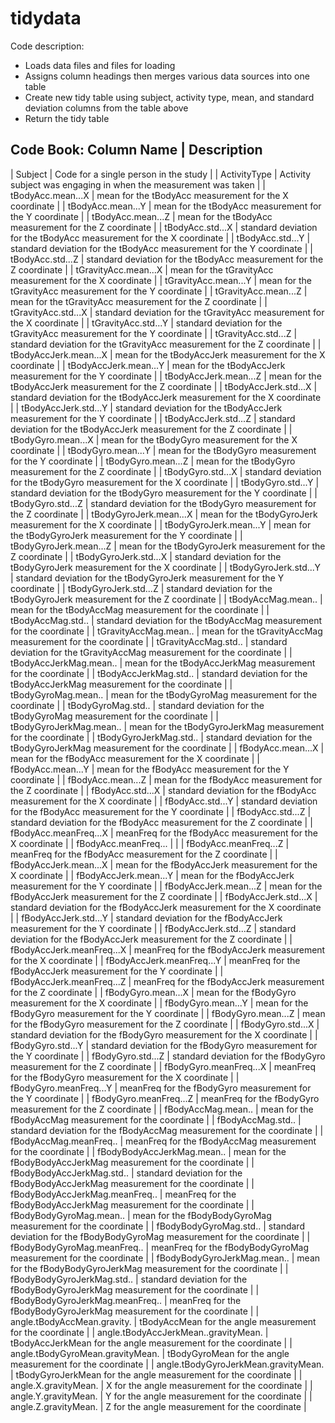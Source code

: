 tidydata
========

Code description: </br>
* Loads data files and files for loading
* Assigns column headings then merges various data sources into one table
* Create new tidy table using subject, activity type, mean, and standard deviation columns from the table above
* Return the tidy table


Code Book:
Column Name | Description
----------------------------
| Subject | Code for a single person in the study |
| ActivityType | Activity subject was engaging in when the measurement was taken |
| tBodyAcc.mean...X | mean for the tBodyAcc measurement for the X coordinate |
| tBodyAcc.mean...Y | mean for the tBodyAcc measurement for the Y coordinate |
| tBodyAcc.mean...Z | mean for the tBodyAcc measurement for the Z coordinate |
| tBodyAcc.std...X | standard deviation for the tBodyAcc measurement for the X coordinate |
| tBodyAcc.std...Y | standard deviation for the tBodyAcc measurement for the Y coordinate |
| tBodyAcc.std...Z | standard deviation for the tBodyAcc measurement for the Z coordinate |
| tGravityAcc.mean...X | mean for the tGravityAcc measurement for the X coordinate |
| tGravityAcc.mean...Y | mean for the tGravityAcc measurement for the Y coordinate |
| tGravityAcc.mean...Z | mean for the tGravityAcc measurement for the Z coordinate |
| tGravityAcc.std...X | standard deviation for the tGravityAcc measurement for the X coordinate |
| tGravityAcc.std...Y | standard deviation for the tGravityAcc measurement for the Y coordinate |
| tGravityAcc.std...Z | standard deviation for the tGravityAcc measurement for the Z coordinate |
| tBodyAccJerk.mean...X | mean for the tBodyAccJerk measurement for the X coordinate |
| tBodyAccJerk.mean...Y | mean for the tBodyAccJerk measurement for the Y coordinate |
| tBodyAccJerk.mean...Z | mean for the tBodyAccJerk measurement for the Z coordinate |
| tBodyAccJerk.std...X | standard deviation for the tBodyAccJerk measurement for the X coordinate |
| tBodyAccJerk.std...Y | standard deviation for the tBodyAccJerk measurement for the Y coordinate |
| tBodyAccJerk.std...Z | standard deviation for the tBodyAccJerk measurement for the Z coordinate |
| tBodyGyro.mean...X | mean for the tBodyGyro measurement for the X coordinate |
| tBodyGyro.mean...Y | mean for the tBodyGyro measurement for the Y coordinate |
| tBodyGyro.mean...Z | mean for the tBodyGyro measurement for the Z coordinate |
| tBodyGyro.std...X | standard deviation for the tBodyGyro measurement for the X coordinate |
| tBodyGyro.std...Y | standard deviation for the tBodyGyro measurement for the Y coordinate |
| tBodyGyro.std...Z | standard deviation for the tBodyGyro measurement for the Z coordinate |
| tBodyGyroJerk.mean...X | mean for the tBodyGyroJerk measurement for the X coordinate |
| tBodyGyroJerk.mean...Y | mean for the tBodyGyroJerk measurement for the Y coordinate |
| tBodyGyroJerk.mean...Z | mean for the tBodyGyroJerk measurement for the Z coordinate |
| tBodyGyroJerk.std...X | standard deviation for the tBodyGyroJerk measurement for the X coordinate |
| tBodyGyroJerk.std...Y | standard deviation for the tBodyGyroJerk measurement for the Y coordinate |
| tBodyGyroJerk.std...Z | standard deviation for the tBodyGyroJerk measurement for the Z coordinate |
| tBodyAccMag.mean.. | mean for the tBodyAccMag measurement for the  coordinate |
| tBodyAccMag.std.. | standard deviation for the tBodyAccMag measurement for the  coordinate |
| tGravityAccMag.mean.. | mean for the tGravityAccMag measurement for the  coordinate |
| tGravityAccMag.std.. | standard deviation for the tGravityAccMag measurement for the  coordinate |
| tBodyAccJerkMag.mean.. | mean for the tBodyAccJerkMag measurement for the  coordinate |
| tBodyAccJerkMag.std.. | standard deviation for the tBodyAccJerkMag measurement for the  coordinate |
| tBodyGyroMag.mean.. | mean for the tBodyGyroMag measurement for the  coordinate |
| tBodyGyroMag.std.. | standard deviation for the tBodyGyroMag measurement for the  coordinate |
| tBodyGyroJerkMag.mean.. | mean for the tBodyGyroJerkMag measurement for the  coordinate |
| tBodyGyroJerkMag.std.. | standard deviation for the tBodyGyroJerkMag measurement for the  coordinate |
| fBodyAcc.mean...X | mean for the fBodyAcc measurement for the X coordinate |
| fBodyAcc.mean...Y | mean for the fBodyAcc measurement for the Y coordinate |
| fBodyAcc.mean...Z | mean for the fBodyAcc measurement for the Z coordinate |
| fBodyAcc.std...X | standard deviation for the fBodyAcc measurement for the X coordinate |
| fBodyAcc.std...Y | standard deviation for the fBodyAcc measurement for the Y coordinate |
| fBodyAcc.std...Z | standard deviation for the fBodyAcc measurement for the Z coordinate |
| fBodyAcc.meanFreq...X | meanFreq for the fBodyAcc measurement for the X coordinate |
| fBodyAcc.meanFreq... |  |
| fBodyAcc.meanFreq...Z | meanFreq for the fBodyAcc measurement for the Z coordinate |
| fBodyAccJerk.mean...X | mean for the fBodyAccJerk measurement for the X coordinate |
| fBodyAccJerk.mean...Y | mean for the fBodyAccJerk measurement for the Y coordinate |
| fBodyAccJerk.mean...Z | mean for the fBodyAccJerk measurement for the Z coordinate |
| fBodyAccJerk.std...X | standard deviation for the fBodyAccJerk measurement for the X coordinate |
| fBodyAccJerk.std...Y | standard deviation for the fBodyAccJerk measurement for the Y coordinate |
| fBodyAccJerk.std...Z | standard deviation for the fBodyAccJerk measurement for the Z coordinate |
| fBodyAccJerk.meanFreq...X | meanFreq for the fBodyAccJerk measurement for the X coordinate |
| fBodyAccJerk.meanFreq...Y | meanFreq for the fBodyAccJerk measurement for the Y coordinate |
| fBodyAccJerk.meanFreq...Z | meanFreq for the fBodyAccJerk measurement for the Z coordinate |
| fBodyGyro.mean...X | mean for the fBodyGyro measurement for the X coordinate |
| fBodyGyro.mean...Y | mean for the fBodyGyro measurement for the Y coordinate |
| fBodyGyro.mean...Z | mean for the fBodyGyro measurement for the Z coordinate |
| fBodyGyro.std...X | standard deviation for the fBodyGyro measurement for the X coordinate |
| fBodyGyro.std...Y | standard deviation for the fBodyGyro measurement for the Y coordinate |
| fBodyGyro.std...Z | standard deviation for the fBodyGyro measurement for the Z coordinate |
| fBodyGyro.meanFreq...X | meanFreq for the fBodyGyro measurement for the X coordinate |
| fBodyGyro.meanFreq...Y | meanFreq for the fBodyGyro measurement for the Y coordinate |
| fBodyGyro.meanFreq...Z | meanFreq for the fBodyGyro measurement for the Z coordinate |
| fBodyAccMag.mean.. | mean for the fBodyAccMag measurement for the  coordinate |
| fBodyAccMag.std.. | standard deviation for the fBodyAccMag measurement for the  coordinate |
| fBodyAccMag.meanFreq.. | meanFreq for the fBodyAccMag measurement for the  coordinate |
| fBodyBodyAccJerkMag.mean.. | mean for the fBodyBodyAccJerkMag measurement for the  coordinate |
| fBodyBodyAccJerkMag.std.. | standard deviation for the fBodyBodyAccJerkMag measurement for the  coordinate |
| fBodyBodyAccJerkMag.meanFreq.. | meanFreq for the fBodyBodyAccJerkMag measurement for the  coordinate |
| fBodyBodyGyroMag.mean.. | mean for the fBodyBodyGyroMag measurement for the  coordinate |
| fBodyBodyGyroMag.std.. | standard deviation for the fBodyBodyGyroMag measurement for the  coordinate |
| fBodyBodyGyroMag.meanFreq.. | meanFreq for the fBodyBodyGyroMag measurement for the  coordinate |
| fBodyBodyGyroJerkMag.mean.. | mean for the fBodyBodyGyroJerkMag measurement for the  coordinate |
| fBodyBodyGyroJerkMag.std.. | standard deviation for the fBodyBodyGyroJerkMag measurement for the  coordinate |
| fBodyBodyGyroJerkMag.meanFreq.. | meanFreq for the fBodyBodyGyroJerkMag measurement for the  coordinate |
| angle.tBodyAccMean.gravity. | tBodyAccMean for the angle measurement for the  coordinate |
| angle.tBodyAccJerkMean..gravityMean. | tBodyAccJerkMean for the angle measurement for the  coordinate |
| angle.tBodyGyroMean.gravityMean. | tBodyGyroMean for the angle measurement for the  coordinate |
| angle.tBodyGyroJerkMean.gravityMean. | tBodyGyroJerkMean for the angle measurement for the  coordinate |
| angle.X.gravityMean. | X for the angle measurement for the  coordinate |
| angle.Y.gravityMean. | Y for the angle measurement for the  coordinate |
| angle.Z.gravityMean. | Z for the angle measurement for the  coordinate |
